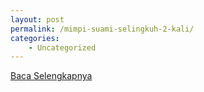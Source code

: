 ```yaml
---
layout: post
permalink: /mimpi-suami-selingkuh-2-kali/
categories:
    - Uncategorized
---
```


[Baca Selengkapnya](/07)